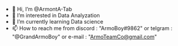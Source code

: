 - 👋 Hi, I’m @ArmontA-Tab
- 👀 I’m interested in Data Analyzation
- 🌱 I’m currently learning Data science
- 📫 How to reach me from discord : "ArmoBoy#9862" or telgram : "@GrandArmoBoy" or e-mail : "ArmoTeamCo@gmail.com"
<!---
ArmontA-Tab/ArmontA-Tab is a ✨ special ✨ repository because its `README.md` (this file) appears on your GitHub profile.
You can click the Preview link to take a look at your changes.
--->
